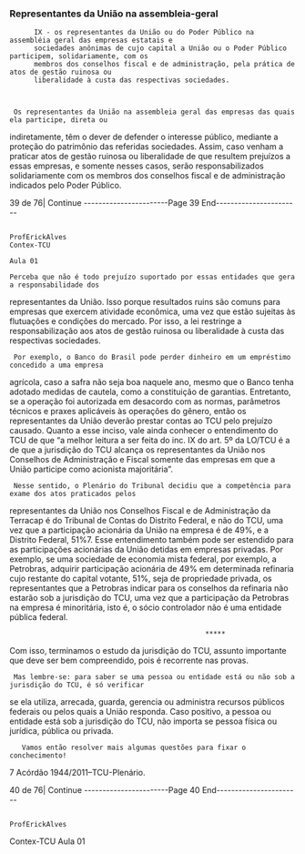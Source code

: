 ### Representantes da União na assembleia-geral



          IX - os representantes da União ou do Poder Público na assembléia geral das empresas estatais e
          sociedades anônimas de cujo capital a União ou o Poder Público participem, solidariamente, com os
          membros dos conselhos fiscal e de administração, pela prática de atos de gestão ruinosa ou
          liberalidade à custa das respectivas sociedades.



     Os representantes da União na assembleia geral das empresas das quais ela participe, direta ou
indiretamente, têm o dever de defender o interesse público, mediante a proteção do patrimônio das referidas
sociedades. Assim, caso venham a praticar atos de gestão ruinosa ou liberalidade de que resultem prejuízos a
essas empresas, e somente nesses casos, serão responsabilizados solidariamente com os membros dos
conselhos fiscal e de administração indicados pelo Poder Público.




39 de 76| Continue
-----------------------Page 39 End-----------------------

                                                                                              ProfErickAlves
    Contex-TCU
                                                                                                       Aula 01

    Perceba que não é todo prejuízo suportado por essas entidades que gera a responsabilidade dos
representantes da União. Isso porque resultados ruins são comuns para empresas que exercem atividade
econômica, uma vez que estão sujeitas às flutuações e condições do mercado. Por isso, a lei restringe a
responsabilização aos atos de gestão ruinosa ou liberalidade à custa das respectivas sociedades.

     Por exemplo, o Banco do Brasil pode perder dinheiro em um empréstimo concedido a uma empresa
agrícola, caso a safra não seja boa naquele ano, mesmo que o Banco tenha adotado medidas de cautela, como
a constituição de garantias. Entretanto, se a operação foi autorizada em desacordo com as normas, parâmetros
técnicos e praxes aplicáveis às operações do gênero, então os representantes da União deverão prestar contas
ao TCU pelo prejuízo causado.
      Quanto a esse inciso, vale ainda conhecer o entendimento do TCU de que “a melhor leitura a ser feita do
inc. IX do art. 5º da LO/TCU é a de que a jurisdição do TCU alcança os representantes da União nos Conselhos de
Administração e Fiscal somente das empresas em que a União participe como acionista majoritária”.

     Nesse sentido, o Plenário do Tribunal decidiu que a competência para exame dos atos praticados pelos
representantes da União nos Conselhos Fiscal e de Administração da Terracap é do Tribunal de Contas do
Distrito Federal, e não do TCU, uma vez que a participação acionária da União na empresa é de 49%, e a Distrito
Federal, 51%7.
     Esse entendimento também pode ser estendido para as participações acionárias da União detidas em
empresas privadas. Por exemplo, se uma sociedade de economia mista federal, por exemplo, a Petrobras,
adquirir participação acionária de 49% em determinada refinaria cujo restante do capital votante, 51%, seja de
propriedade privada, os representantes que a Petrobras indicar para os conselhos da refinaria não estarão sob
a jurisdição do TCU, uma vez que a participação da Petrobras na empresa é minoritária, isto é, o sócio
controlador não é uma entidade pública federal.

                                                    *****

   Com isso, terminamos o estudo da jurisdição do TCU, assunto importante que deve ser bem
compreendido, pois é recorrente nas provas.

     Mas lembre-se: para saber se uma pessoa ou entidade está ou não sob a jurisdição do TCU, é só verificar
se ela utiliza, arrecada, guarda, gerencia ou administra recursos públicos federais ou pelos quais a União
responda. Caso positivo, a pessoa ou entidade está sob a jurisdição do TCU, não importa se pessoa física ou
jurídica, pública ou privada.


       Vamos então resolver mais algumas questões para fixar o conchecimento!




7   Acórdão 1944/2011–TCU-Plenário.



40 de 76| Continue
-----------------------Page 40 End-----------------------

                                                                                                 ProfErickAlves
Contex-TCU
                                                                                                          Aula 01